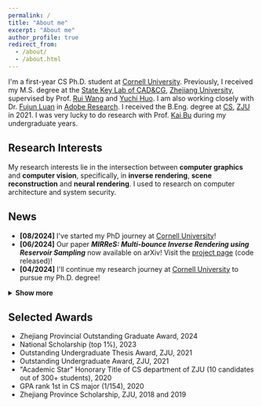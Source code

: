 ```yaml
---
permalink: /
title: "About me"
excerpt: "About me"
author_profile: true
redirect_from: 
  - /about/
  - /about.html
---
```


I'm a first-year CS Ph.D. student at [Cornell University](https://www.cornell.edu/). Previously, I received my M.S. degree at the [State Key Lab of CAD&CG](http://www.cad.zju.edu.cn/english.html), [Zhejiang University](https://www.zju.edu.cn/english/), supervised by Prof. [Rui Wang](http://www.cad.zju.edu.cn/home/rwang/) and [Yuchi Huo](https://person.zju.edu.cn/en/yuchihuo). I am also working closely with Dr. [Fujun Luan](https://luanfujun.github.io/) in [Adobe Research](https://research.adobe.com/). I received the B.Eng. degree at [CS](http://www.en.cs.zju.edu.cn/), [ZJU](http://www.zju.edu.cn/english) in 2021. I was very lucky to do research with Prof. [Kai Bu](https://list.zju.edu.cn/kaibu/) during my undergraduate years.



## Research Interests

My research interests lie in the intersection between **computer graphics** and **computer vision**, specifically, in **inverse rendering**, **scene reconstruction** and **neural rendering**. I used to research on computer architecture and system security.



## News
- **[08/2024]** I've started my PhD journey at [Cornell University](https://www.cornell.edu/)!
- **[06/2024]** Our paper ***MIRReS: Multi-bounce Inverse Rendering using Reservoir Sampling*** now available on arXiv! Visit the [project page](https://brabbitdousha.github.io/MIRReS/) (code released)!
- **[04/2024]** I'll continue my research journey at [Cornell University](https://www.cornell.edu/) to pursue my Ph.D. degree!
<details>
    <summary><span style="font-weight: bold;">Show more</span></summary>
    <li><b>[08/2023]</b> Our paper <b><i>FuseSR: Super Resolution for Real-time Rendering through Efficient Multi-resolution Fusion</i></b> is conditionally accepted by SIGGRAPH Asia 2023 (Conference Track)! Visit the <a href="https://isaac-paradox.github.io/FuseSR/">project page</a> and <a href="https://arxiv.org/abs/2310.09726/">arXiv</a>!</li>
    <li><b>[07/2023]</b> Our paper <b><i>Seal-3D: Interactive Pixel-Level Editing for Neural Radiance Fields</i></b> is accepted by ICCV 2023! Visit the <a href="https://windingwind.github.io/seal-3d/">project page</a>!</li>
    <li><b>[02/2023]</b> Our paper <b><i>I<sup>2</sup>-SDF:  Intrinsic Indoor Scene Reconstruction and Editing via Raytracing in Neural SDFs</i></b> is accepted by CVPR 2023! Visit the <a href="https://jingsenzhu.github.io/i2-sdf/">project page</a>!</li>
    <li><b>[01/2023]</b> Our dataset <b><i>InteriorVerse</i></b> has been released! Visit <a href="https://interiorverse.github.io/">here</a> to download!</li>
    <li><b>[09/2022]</b> Our paper <b><i>Hitchhiker: Accelerating ORAM with Dynamic Scheduling</i></b> is accepted by IEEE Transactions on Computers!</li>
    <li><b>[08/2022]</b> Our paper <b><i>Learning-based Inverse Rendering of Complex Indoor Scenes with Differentiable Monte Carlo Raytracing</i></b> is conditionally accepted by SIGGRAPH Asia 2022 (Conference Track)! Visit the <a href="https://jingsenzhu.github.io/invrend/">project page</a>!</li>
</details>



## Selected Awards

- Zhejiang Provincial Outstanding Graduate Award, 2024
- National Scholarship (top 1%), 2023
- Outstanding Undergraduate Thesis Award, ZJU, 2021
- Outstanding Undergraduate Award, ZJU, 2021
- "Academic Star" Honorary Title of CS department of ZJU (10 candidates out of 300+ students), 2020 
- GPA rank 1st in CS major (1/154), 2020
- Zhejiang Province Scholarship, ZJU, 2018 and 2019